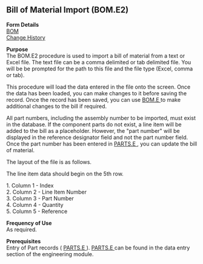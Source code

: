 ##  Bill of Material Import (BOM.E2)

<PageHeader />

**Form Details**  
[ BOM ](BOM-E2-1/README.md)   
[ Change History ](BOM-E2-2/README.md)   

**Purpose**  
The BOM.E2 procedure is used to import a bill of material from a text or Excel
file. The text file can be a comma delimited or tab delimited file. You will
be be prompted for the path to this file and the file type (Excel, comma or
tab).  
  
This procedure will load the data entered in the file onto the screen. Once the data has been loaded, you can make changes to it before saving the record. Once the record has been saved, you can use [ BOM.E ](../../../../rover/AP-OVERVIEW/AP-ENTRY/AP-E/AP-E-2/INV-CONTROL/INV-CONTROL-1/COST-P2/COST-P1/COST-E/BOM-E) to make additional changes to the bill if required.   
  
All part numbers, including the assembly number to be imported, must exist in the database. If the component parts do not exist, a line item will be added to the bill as a placeholder. However, the "part number" will be displayed in the reference designator field and not the part number field. Once the part number has been entered in [ PARTS.E ](../../../../rover/AP-OVERVIEW/AP-ENTRY/ACCT-CONTROL/ACCT-CONTROL-1/ar-e/PARTS-E) , you can update the bill of material.   
  
  
The layout of the file is as follows.  
  
The line item data should begin on the 5th row.  
  
1\. Column 1 - Index  
2\. Column 2 - Line Item Number  
3\. Column 3 - Part Number  
4\. Column 4 - Quantity  
5\. Column 5 - Reference

**Frequency of Use**  
As required.

**Prerequisites**  
Entry of Part records ( [ PARTS.E ](../../../../rover/AP-OVERVIEW/AP-ENTRY/ACCT-CONTROL/ACCT-CONTROL-1/ar-e/PARTS-E) ). [ PARTS.E ](../../../../rover/AP-OVERVIEW/AP-ENTRY/ACCT-CONTROL/ACCT-CONTROL-1/ar-e/PARTS-E) can be found in the data entry section of the engineering module. 

<badge text= "Version 8.10.57" vertical="middle" />

<PageFooter />